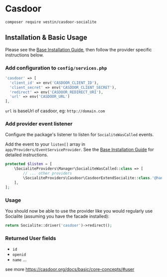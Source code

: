 # Casdoor

```bash
composer require vestin/casdoor-socialite
```

## Installation & Basic Usage

Please see the [Base Installation Guide](https://socialiteproviders.com/usage/), then follow the provider specific instructions below.

### Add configuration to `config/services.php`

```php
'casdoor' => [    
  'client_id' => env('CASDOOR_CLIENT_ID'),  
  'client_secret' => env('CASDOOR_CLIENT_SECRET'),  
  'redirect' => env('CASDOOR_REDIRECT_URI'),
  'url' => env('CASDOOR_URL')
],
```

`url` is baseUrl of casdoor, eg: `http://domain.com`

### Add provider event listener

Configure the package's listener to listen for `SocialiteWasCalled` events.

Add the event to your `listen[]` array in `app/Providers/EventServiceProvider`. See the [Base Installation Guide](https://socialiteproviders.com/usage/) for detailed instructions.

```php
protected $listen = [
    \SocialiteProviders\Manager\SocialiteWasCalled::class => [
        // ... other providers
        \SocialiteProviders\Casdoor\CasdoorExtendSocialite::class.'@handle',
    ],
];
```

### Usage

You should now be able to use the provider like you would regularly use Socialite (assuming you have the facade installed):

```php
return Socialite::driver('casdoor')->redirect();
```

### Returned User fields

- ``id``
- ``openid``
- ``name``
...

see more https://casdoor.org/docs/basic/core-concepts/#user